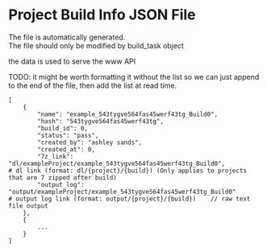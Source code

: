 # Project Build Info JSON File

The file is automatically generated.  
The file should only be modified by build_task object   

the data is used to serve the www API

TODO: it might be worth formatting it without the list so we can just append 
to the end of the file, then add the list at read time.

```
[
    {
        "name": "example_543tygve564fas45werf43tg_Build0",
        "hash": "543tygve564fas45werf43tg",
        "build_id": 0,
        "status": "pass",
        "created_by": "ashley sands",
        "created_at": 0,
        "7z_link": "dl/exampleProject/example_543tygve564fas45werf43tg_Build0",                 # dl link (format: dl/{project}/{build}) (Only applies to projects that are 7 zipped after build)
        "output_log": "output/exampleProject/example_543tygve564fas45werf43tg_Build0"           # output log link (format: output/{project}/{build})    // raw text file output
    },
    {
        ...
    }
]
```
